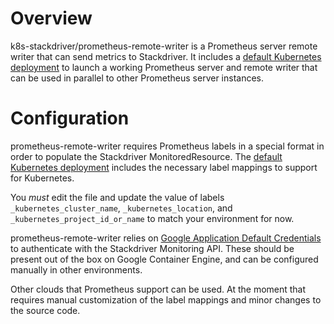 # Overview

k8s-stackdriver/prometheus-remote-writer is a Prometheus server remote writer that can send metrics to Stackdriver. It includes a [default Kubernetes deployment](prometheus-service.yaml) to launch a working Prometheus server and remote writer that can be used in parallel to other Prometheus server instances.

# Configuration

prometheus-remote-writer requires Prometheus labels in a special format in order to populate the Stackdriver MonitoredResource. The [default Kubernetes deployment](prometheus-service.yaml) includes the necessary label mappings to support for Kubernetes.

You *must* edit the file and update the value of labels `_kubernetes_cluster_name`, `_kubernetes_location`, and `_kubernetes_project_id_or_name` to match your environment for now.

prometheus-remote-writer relies on [Google Application Default Credentials](https://developers.google.com/identity/protocols/application-default-credentials) to authenticate with the Stackdriver Monitoring API. These should be present out of the box on Google Container Engine, and can be configured manually in other environments.

Other clouds that Prometheus support can be used. At the moment that requires manual customization of the label mappings and minor changes to the source code.
